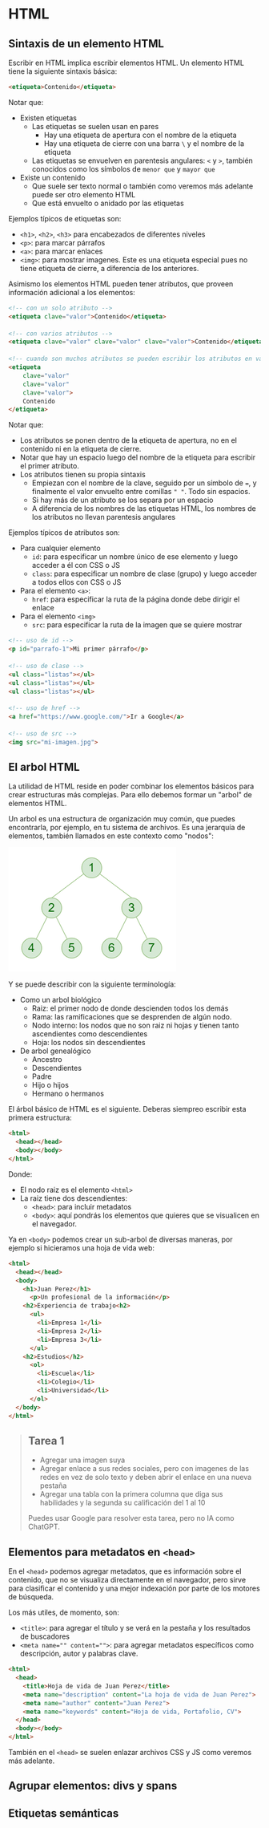 # HTML
## Sintaxis de un elemento HTML

Escribir en HTML implica escribir elementos HTML. Un elemento HTML tiene la siguiente sintaxis básica:

```html
<etiqueta>Contenido</etiqueta>
```
Notar que:
- Existen etiquetas
  - Las etiquetas se suelen usan en pares
    - Hay una etiqueta de apertura con el nombre de la etiqueta
    - Hay una etiqueta de cierre con una barra `\` y el nombre de la etiqueta
  - Las etiquetas se envuelven en parentesis angulares: `<` y `>`, también conocidos como los símbolos de `menor que` y `mayor que`
- Existe un contenido
  - Que suele ser texto normal o también como veremos más adelante puede ser otro elemento HTML
  - Que está envuelto o anidado por las etiquetas

Ejemplos típicos de etiquetas son:
- `<h1>`, `<h2>`, `<h3>` para encabezados de diferentes niveles
- `<p>`: para marcar párrafos
- `<a>`: para marcar enlaces
- `<img>`: para mostrar imagenes. Este es una etiqueta especial pues no tiene etiqueta de cierre, a diferencia de los anteriores.

Asimismo los elementos HTML pueden tener atributos, que proveen información adicional a los elementos:

```html
<!-- con un solo atributo -->
<etiqueta clave="valor">Contenido</etiqueta>

<!-- con varios atributos -->
<etiqueta clave="valor" clave="valor" clave="valor">Contenido</etiqueta>

<!-- cuando son muchos atributos se pueden escribir los atributos en varias lineas para mayor claridad -->
<etiqueta 
    clave="valor"
    clave="valor"
    clave="valor">
    Contenido
</etiqueta>

```
Notar que:
- Los atributos se ponen dentro de la etiqueta de apertura, no en el contenido ni en la etiqueta de cierre. 
- Notar que hay un espacio luego del nombre de la etiqueta para escribir el primer atributo.
- Los atributos tienen su propia sintaxis
  - Empiezan con el nombre de la clave, seguido por un símbolo de `=`, y finalmente el valor envuelto entre comillas `" "`. Todo sin espacios.
  - Si hay más de un atributo se los separa por un espacio
  - A diferencia de los nombres de las etiquetas HTML, los nombres de los atributos no llevan parentesis angulares

Ejemplos típicos de atributos son:
- Para cualquier elemento
  - `id`: para especificar un nombre único de ese elemento y luego acceder a él con CSS o JS
  - `class`: para especificar un nombre de clase (grupo) y luego acceder a todos ellos con CSS o JS
- Para el elemento `<a>`:
  - `href`: para especificar la ruta de la página donde debe dirigir el enlace
- Para el elemento `<img>`
  - `src`: para especificar la ruta de la imagen que se quiere mostrar

```html
<!-- uso de id -->
<p id="parrafo-1">Mi primer párrafo</p>

<!-- uso de clase -->
<ul class="listas"></ul>
<ul class="listas"></ul>
<ul class="listas"></ul>

<!-- uso de href -->
<a href="https://www.google.com/">Ir a Google</a>

<!-- uso de src -->
<img src="mi-imagen.jpg">

```

## El arbol HTML

La utilidad de HTML reside en poder combinar los elementos básicos para crear estructuras más complejas. Para ello debemos formar un "arbol" de elementos HTML.

Un arbol es una estructura de organización muy común, que puedes encontrarla, por ejemplo, en tu sistema de archivos. Es una jerarquía de elementos, también llamados en este contexto como "nodos":

![](img/arbol.png)

Y se puede describir con la siguiente terminología:
- Como un arbol biológico
  - Raiz: el primer nodo de donde descienden todos los demás
  - Rama: las ramificaciones que se desprenden de algún nodo.
  - Nodo interno: los nodos que no son raiz ni hojas y tienen tanto ascendientes como descendientes
  - Hoja: los nodos sin descendientes
- De arbol genealógico
  - Ancestro
  - Descendientes
  - Padre
  - Hijo o hijos
  - Hermano o hermanos

El árbol básico de HTML es el siguiente. Deberas siempreo escribir esta primera estructura:

```html
<html>
  <head></head>
  <body></body>
</html>
```
Donde:
- El nodo raiz es el elemento `<html>`
- La raiz tiene dos descendientes:
  - `<head>`: para incluir metadatos
  - `<body>`: aquí pondrás los elementos que quieres que se visualicen en el navegador.

Ya en `<body>` podemos crear un sub-arbol de diversas maneras, por ejemplo si hicieramos una hoja de vida web:

```html
<html>
  <head></head>
  <body>
    <h1>Juan Perez</h1>
      <p>Un profesional de la información</p>
    <h2>Experiencia de trabajo<h2>
      <ul>
        <li>Empresa 1</li>
        <li>Empresa 2</li>
        <li>Empresa 3</li>
      </ul>
    <h2>Estudios</h2>
      <ol>
        <li>Escuela</li>
        <li>Colegio</li>
        <li>Universidad</li>
      </ol>
  </body>
</html>
```

> ## Tarea 1
> - Agregar una imagen suya
> - Agregar enlace a sus redes sociales, pero con imagenes de las redes en vez de solo texto y deben abrir el enlace en una nueva pestaña
> - Agregar una tabla  con la primera columna que diga sus habilidades y la segunda su calificación del 1 al 10
>
> Puedes usar Google para resolver esta tarea, pero no IA como ChatGPT.

## Elementos para metadatos en `<head>`

En el `<head>` podemos agregar metadatos, que es información sobre el contenido, que no se visualiza directamente en el navegador, pero sirve para clasificar el contenido y una mejor indexación por parte de los motores de búsqueda.

Los más utiles, de momento, son:
- `<title>`: para agregar el título y se verá en la pestaña y los resultados de buscadores
- `<meta name="" content="">`: para agregar metadatos específicos como descripción, autor y palabras clave.

```html
<html>
  <head>
    <title>Hoja de vida de Juan Perez</title>
    <meta name="description" content="La hoja de vida de Juan Perez">
    <meta name="author" content="Juan Perez">
    <meta name="keywords" content="Hoja de vida, Portafolio, CV">
  </head>
  <body></body>
</html>
```

También en el `<head>` se suelen enlazar archivos CSS y JS como veremos más adelante.

## Agrupar elementos: divs y spans



## Etiquetas semánticas